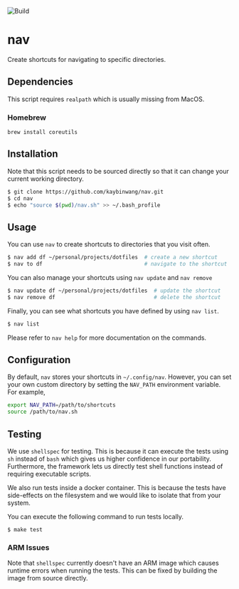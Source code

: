 ![Build](https://github.com/kaybinwang/nav/actions/workflows/build.yml/badge.svg)

# nav
Create shortcuts for navigating to specific directories.

## Dependencies
This script requires `realpath` which is usually missing from MacOS.

### Homebrew
```
brew install coreutils
```

## Installation
Note that this script needs to be sourced directly so that it can change your
current working directory.
```bash
$ git clone https://github.com/kaybinwang/nav.git
$ cd nav
$ echo "source $(pwd)/nav.sh" >> ~/.bash_profile
```

## Usage
You can use `nav` to create shortcuts to directories that you visit often.
```bash
$ nav add df ~/personal/projects/dotfiles  # create a new shortcut
$ nav to df                                # navigate to the shortcut
```

You can also manage your shortcuts using `nav update` and `nav remove`
```bash
$ nav update df ~/personal/projects/dotfiles  # update the shortcut
$ nav remove df                               # delete the shortcut
```

Finally, you can see what shortcuts you have defined by using `nav list`.
```bash
$ nav list
```

Please refer to `nav help` for more documentation on the commands.

## Configuration
By default, `nav` stores your shortcuts in `~/.config/nav`. However, you can set
your own custom directory by setting the `NAV_PATH` environment variable. For
example,
```bash
export NAV_PATH=/path/to/shortcuts
source /path/to/nav.sh
```

## Testing
We use `shellspec` for testing. This is because it can execute the tests using
`sh` instead of `bash` which gives us higher confidence in our portability.
Furthermore, the framework lets us directly test shell functions instead of
requiring executable scripts.

We also run tests inside a docker container. This is because the tests have
side-effects on the filesystem and we would like to isolate that from your
system.

You can execute the following command to run tests locally.
```
$ make test
```

### ARM Issues
Note that `shellspec` currently doesn't have an ARM image which causes runtime
errors when running the tests. This can be fixed by building the image from
source directly.
